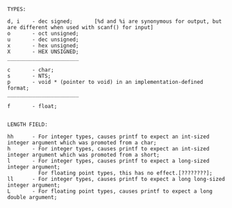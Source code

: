 	TYPES:

	d, i	- dec signed;		[%d and %i are synonymous for output, but are different when used with scanf() for input]
	o		- oct unsigned;
	u		- dec unsigned;
	x		- hex unsigned;
	X		- HEX UNSIGNED;
	_______________________

	c		- char;
	s		- NTS;
	p		- void * (pointer to void) in an implementation-defined format;
	_______________________

	f		- float;
	

	LENGTH FIELD:

	hh		- For integer types, causes printf to expect an int-sized integer argument which was promoted from a char;
	h		- For integer types, causes printf to expect an int-sized integer argument which was promoted from a short;
	l		- For integer types, causes printf to expect a long-sized integer argument;
			  For floating point types, this has no effect.[????????];
	ll		- For integer types, causes printf to expect a long long-sized integer argument;
	L		- For floating point types, causes printf to expect a long double argument;